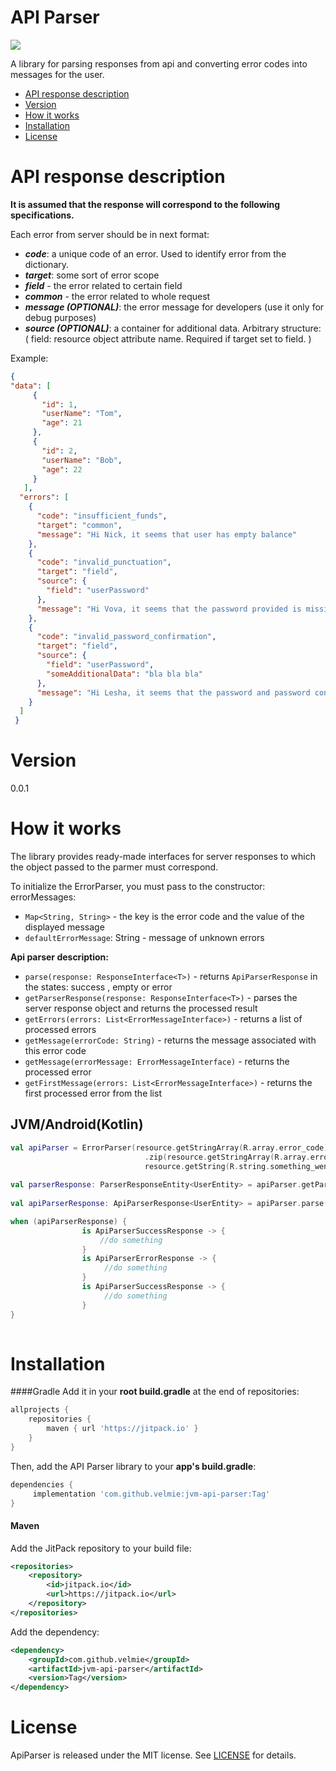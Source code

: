 # API Parser

[![](https://jitpack.io/v/velmie/jvm-api-parser.svg)](https://jitpack.io/#velmie/jvm-api-parser)

A library for parsing responses from api and converting error codes into messages for the user.

- [API response description](#api-response-description)
- [Version](#version)
- [How it works](#how-it-works)
- [Installation](#installation)
- [License](#license)

# API response description
**It is assumed that the response will correspond to the following specifications.**

Each error from server should be in next format:

- ***code***: a unique code of an error. Used to identify error from the dictionary.
- ***target***: some sort of error scope
- ***field*** - the error related to certain field
- ***common*** - the error related to whole request
- ***message (OPTIONAL)***: the error message for developers (use it only for debug purposes)
- ***source (OPTIONAL)***: a container for additional data. Arbitrary structure: ( field: resource object attribute name. Required if target set to field. )

Example:
```json
{
"data": [
     {
       "id": 1,
       "userName": "Tom",
       "age": 21
     },
     {
       "id": 2,
       "userName": "Bob",
       "age": 22
     }
   ],
  "errors": [
    {
      "code": "insufficient_funds",
      "target": "common",
      "message": "Hi Nick, it seems that user has empty balance"
    },
    {
      "code": "invalid_punctuation",
      "target": "field",
      "source": {
        "field": "userPassword"
      },
      "message": "Hi Vova, it seems that the password provided is missing a punctuation character"
    },
    {
      "code": "invalid_password_confirmation",
      "target": "field",
      "source": {
        "field": "userPassword",
        "someAdditionalData": "bla bla bla"
      },
      "message": "Hi Lesha, it seems that the password and password confirmation fields do not match"
    }
  ]
 }
```
# Version
0.0.1

# How it works
The library provides ready-made interfaces for server responses to which the object passed to the parmer must correspond.

To initialize the ErrorParser, you must pass to the constructor:
  errorMessages: 
- `Map<String, String>` - the key is the error code and the value of the displayed message
- `defaultErrorMessage`: String - message of unknown errors


**Api parser description:**
- `parse(response: ResponseInterface<T>)` - returns `ApiParserResponse` in the states: success , empty or error
- `getParserResponse(response: ResponseInterface<T>)` - parses the server response object and returns the processed result
- `getErrors(errors: List<ErrorMessageInterface>)` - returns a list of processed errors
- `getMessage(errorCode: String)` - returns the message associated with this error code
- `getMessage(errorMessage: ErrorMessageInterface)` - returns the processed error
- `getFirstMessage(errors: List<ErrorMessageInterface>)` - returns the first processed error from the list

JVM/Android(Kotlin)
-------------

```kotlin
val apiParser = ErrorParser(resource.getStringArray(R.array.error_code)
                              .zip(resource.getStringArray(R.array.error_message)).toMap(),
                              resource.getString(R.string.something_went_wrong))
               
val parserResponse: ParserResponseEntity<UserEntity> = apiParser.getParserResponse(serverResponse)
                             
val apiParserResponse: ApiParserResponse<UserEntity> = apiParser.parse(serverResponse)  

when (apiParserResponse) {
                is ApiParserSuccessResponse -> {
                    //do something
                }
                is ApiParserErrorResponse -> {
                     //do something
                }
                is ApiParserSuccessResponse -> {
                     //do something
                }
}
                            
```

# Installation

####Gradle
Add it in your **root build.gradle** at the end of repositories:
```groovy
allprojects {
	repositories {
		maven { url 'https://jitpack.io' }
	}
}
```
Then, add the API Parser library to your **app's build.gradle**:
```groovy
dependencies {
	 implementation 'com.github.velmie:jvm-api-parser:Tag'
}
```
#### Maven

Add the JitPack repository to your build file:
```XML
<repositories>
	<repository>
	    <id>jitpack.io</id>
	    <url>https://jitpack.io</url>
	</repository>
</repositories>
```

Add the dependency:
```XML
<dependency>
    <groupId>com.github.velmie</groupId>
    <artifactId>jvm-api-parser</artifactId>
    <version>Tag</version>
</dependency>
```

# License
ApiParser is released under the MIT license. See [LICENSE](https://github.com/velmie/ios-api-error-parser/blob/0.0.2/LICENSE) for details.
